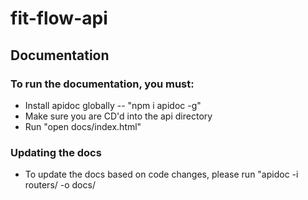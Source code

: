 # fit-flow-api

## Documentation
### To run the documentation, you must:
- Install apidoc globally -- "npm i apidoc -g"
- Make sure you are CD'd into the api directory
- Run "open docs/index.html"

### Updating the docs
- To update the docs based on code changes, please run "apidoc -i routers/ -o docs/